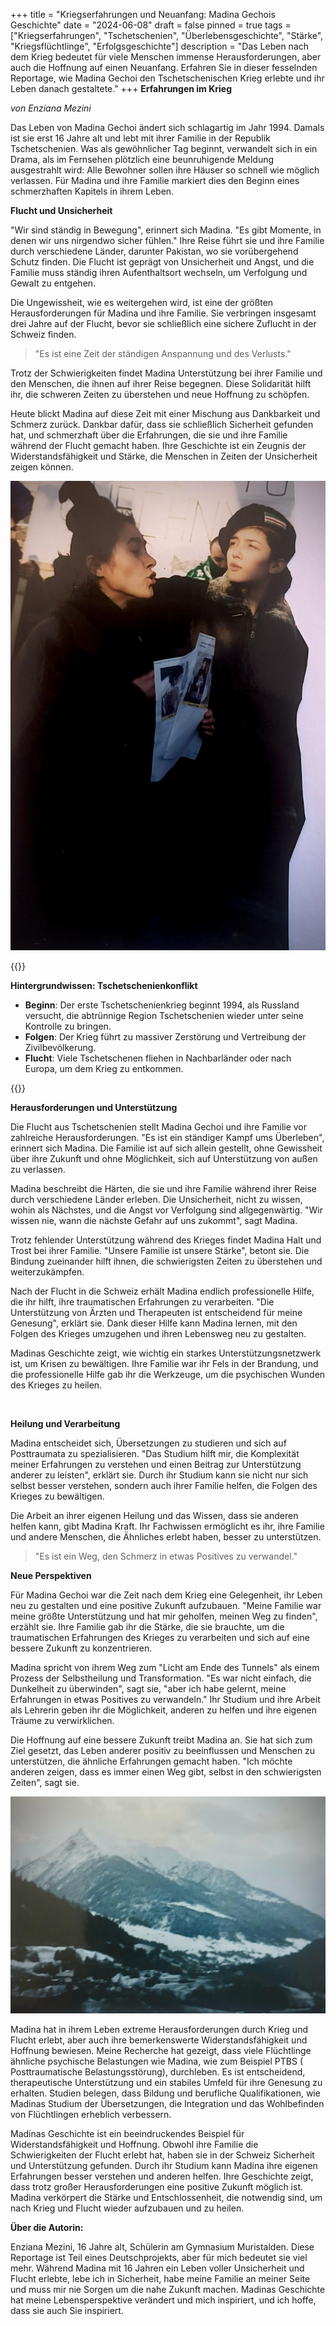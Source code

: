 +++
title = "Kriegserfahrungen und Neuanfang: Madina Gechois Geschichte"
date = "2024-06-08"
draft = false
pinned = true
tags = ["Kriegserfahrungen", "Tschetschenien", "Überlebensgeschichte", "Stärke", "Kriegsflüchtlinge", "Erfolgsgeschichte"]
description = "Das Leben nach dem Krieg bedeutet für viele Menschen immense Herausforderungen, aber auch die Hoffnung auf einen Neuanfang. Erfahren Sie in dieser fesselnden Reportage, wie Madina Gechoi den Tschetschenischen Krieg erlebte und ihr Leben danach gestaltete."
+++
**Erfahrungen im Krieg**

*von Enziana Mezini*

Das Leben von Madina Gechoi ändert sich schlagartig im Jahr 1994. Damals ist sie erst 16 Jahre alt und lebt mit ihrer Familie in der Republik Tschetschenien. Was als gewöhnlicher Tag beginnt, verwandelt sich in ein Drama, als im Fernsehen plötzlich eine beunruhigende Meldung ausgestrahlt wird: Alle Bewohner sollen ihre Häuser so schnell wie möglich verlassen. Für Madina und ihre Familie markiert dies den Beginn eines schmerzhaften Kapitels in ihrem Leben.

**Flucht und Unsicherheit**

"Wir sind ständig in Bewegung", erinnert sich Madina. "Es gibt Momente, in denen wir uns nirgendwo sicher fühlen." Ihre Reise führt sie und ihre Familie durch verschiedene Länder, darunter Pakistan, wo sie vorübergehend Schutz finden. Die Flucht ist geprägt von Unsicherheit und Angst, und die Familie muss ständig ihren Aufenthaltsort wechseln, um Verfolgung und Gewalt zu entgehen.

Die Ungewissheit, wie es weitergehen wird, ist eine der größten Herausforderungen für Madina und ihre Familie. Sie verbringen insgesamt drei Jahre auf der Flucht, bevor sie schließlich eine sichere Zuflucht in der Schweiz finden. 

> "Es ist eine Zeit der ständigen Anspannung und des Verlusts."

Trotz der Schwierigkeiten findet Madina Unterstützung bei ihrer Familie und den Menschen, die ihnen auf ihrer Reise begegnen. Diese Solidarität hilft ihr, die schweren Zeiten zu überstehen und neue Hoffnung zu schöpfen.

Heute blickt Madina auf diese Zeit mit einer Mischung aus Dankbarkeit und Schmerz zurück. Dankbar dafür, dass sie schließlich Sicherheit gefunden hat, und schmerzhaft über die Erfahrungen, die sie und ihre Familie während der Flucht gemacht haben. Ihre Geschichte ist ein Zeugnis der Widerstandsfähigkeit und Stärke, die Menschen in Zeiten der Unsicherheit zeigen können.

![Madina Gechoi, im Konflikt mit ihrer Mutter, beteiligte sich an Protesten während des Krieges.](whatsapp-bild-2024-03-18-um-10.50.40_0feccc7e.jpg)



{{<box>}}

**Hintergrundwissen: Tschetschenienkonflikt**

* **Beginn**: Der erste Tschetschenienkrieg beginnt 1994, als Russland versucht, die abtrünnige Region Tschetschenien wieder unter seine Kontrolle zu bringen.
* **Folgen**: Der Krieg führt zu massiver Zerstörung und Vertreibung der Zivilbevölkerung.
* **Flucht**: Viele Tschetschenen fliehen in Nachbarländer oder nach Europa, um dem Krieg zu entkommen.

{{</box>}}



**Herausforderungen und Unterstützung**

Die Flucht aus Tschetschenien stellt Madina Gechoi und ihre Familie vor zahlreiche Herausforderungen. "Es ist ein ständiger Kampf ums Überleben", erinnert sich Madina. Die Familie ist auf sich allein gestellt, ohne Gewissheit über ihre Zukunft und ohne Möglichkeit, sich auf Unterstützung von außen zu verlassen.

Madina beschreibt die Härten, die sie und ihre Familie während ihrer Reise durch verschiedene Länder erleben. Die Unsicherheit, nicht zu wissen, wohin als Nächstes, und die Angst vor Verfolgung sind allgegenwärtig. "Wir wissen nie, wann die nächste Gefahr auf uns zukommt", sagt Madina.

Trotz fehlender Unterstützung während des Krieges findet Madina Halt und Trost bei ihrer Familie. "Unsere Familie ist unsere Stärke", betont sie. Die Bindung zueinander hilft ihnen, die schwierigsten Zeiten zu überstehen und weiterzukämpfen.

Nach der Flucht in die Schweiz erhält Madina endlich professionelle Hilfe, die ihr hilft, ihre traumatischen Erfahrungen zu verarbeiten. "Die Unterstützung von Ärzten und Therapeuten ist entscheidend für meine Genesung", erklärt sie. Dank dieser Hilfe kann Madina lernen, mit den Folgen des Krieges umzugehen und ihren Lebensweg neu zu gestalten.

Madinas Geschichte zeigt, wie wichtig ein starkes Unterstützungsnetzwerk ist, um Krisen zu bewältigen. Ihre Familie war ihr Fels in der Brandung, und die professionelle Hilfe gab ihr die Werkzeuge, um die psychischen Wunden des Krieges zu heilen.

 

**Heilung und Verarbeitung**

Madina entscheidet sich, Übersetzungen zu studieren und sich auf Posttraumata zu spezialisieren. "Das Studium hilft mir, die Komplexität meiner Erfahrungen zu verstehen und einen Beitrag zur Unterstützung anderer zu leisten", erklärt sie. Durch ihr Studium kann sie nicht nur sich selbst besser verstehen, sondern auch ihrer Familie helfen, die Folgen des Krieges zu bewältigen.

Die Arbeit an ihrer eigenen Heilung und das Wissen, dass sie anderen helfen kann, gibt Madina Kraft. Ihr Fachwissen ermöglicht es ihr, ihre Familie und andere Menschen, die Ähnliches erlebt haben, besser zu unterstützen.

> "Es ist ein Weg, den Schmerz in etwas Positives zu verwandel."



**Neue Perspektiven**

Für Madina Gechoi war die Zeit nach dem Krieg eine Gelegenheit, ihr Leben neu zu gestalten und eine positive Zukunft aufzubauen. "Meine Familie war meine größte Unterstützung und hat mir geholfen, meinen Weg zu finden", erzählt sie. Ihre Familie gab ihr die Stärke, die sie brauchte, um die traumatischen Erfahrungen des Krieges zu verarbeiten und sich auf eine bessere Zukunft zu konzentrieren.

Madina spricht von ihrem Weg zum "Licht am Ende des Tunnels" als einem Prozess der Selbstheilung und Transformation. "Es war nicht einfach, die Dunkelheit zu überwinden", sagt sie, "aber ich habe gelernt, meine Erfahrungen in etwas Positives zu verwandeln." Ihr Studium und ihre Arbeit als Lehrerin geben ihr die Möglichkeit, anderen zu helfen und ihre eigenen Träume zu verwirklichen.

Die Hoffnung auf eine bessere Zukunft treibt Madina an. Sie hat sich zum Ziel gesetzt, das Leben anderer positiv zu beeinflussen und Menschen zu unterstützen, die ähnliche Erfahrungen gemacht haben. "Ich möchte anderen zeigen, dass es immer einen Weg gibt, selbst in den schwierigsten Zeiten", sagt sie.



![Kaukasisches Gebirge](whatsapp-bild-2024-03-18-um-10.49.01_c4580687.jpg)

Madina hat in ihrem Leben extreme Herausforderungen durch Krieg und Flucht erlebt, aber auch ihre bemerkenswerte Widerstandsfähigkeit und Hoffnung bewiesen. Meine Recherche hat gezeigt, dass viele Flüchtlinge ähnliche psychische Belastungen wie Madina, wie zum Beispiel PTBS ( Posttraumatische Belastungsstörung), durchleben. Es ist entscheidend, therapeutische Unterstützung und ein stabiles Umfeld für ihre Genesung zu erhalten. Studien belegen, dass Bildung und berufliche Qualifikationen, wie Madinas Studium der Übersetzungen, die Integration und das Wohlbefinden von Flüchtlingen erheblich verbessern.



Madinas Geschichte ist ein beeindruckendes Beispiel für Widerstandsfähigkeit und Hoffnung. Obwohl ihre Familie die Schwierigkeiten der Flucht erlebt hat, haben sie in der Schweiz Sicherheit und Unterstützung gefunden. Durch ihr Studium kann Madina ihre eigenen Erfahrungen besser verstehen und anderen helfen. Ihre Geschichte zeigt, dass trotz großer Herausforderungen eine positive Zukunft möglich ist. Madina verkörpert die Stärke und Entschlossenheit, die notwendig sind, um nach Krieg und Flucht wieder aufzubauen und zu heilen.



**Über die Autorin:**

Enziana Mezini, 16 Jahre alt, Schülerin am Gymnasium Muristalden. Diese Reportage ist Teil eines Deutschprojekts, aber für mich bedeutet sie viel mehr. Während Madina mit 16 Jahren ein Leben voller Unsicherheit und Flucht erlebte, lebe ich in Sicherheit, habe meine Familie an meiner Seite und muss mir nie Sorgen um die nahe Zukunft machen. Madinas Geschichte hat meine Lebensperspektive verändert und mich inspiriert, und ich hoffe, dass sie auch Sie inspiriert.